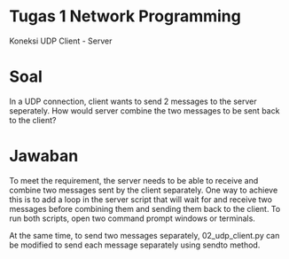 # Tugas 1 Network Programming

Koneksi UDP Client - Server

# Soal

In a UDP connection, client wants to send 2 messages to the server seperately. How would server combine the two messages to be sent back to the client?

# Jawaban

To meet the requirement, the server needs to be able to receive and combine two messages sent by the client separately. One way to achieve this is to add a loop in the server script that will wait for and receive two messages before combining them and sending them back to the client. To run both scripts, open two command prompt windows or terminals.

At the same time, to send two messages separately, 02_udp_client.py can be modified to send each message separately using sendto method.